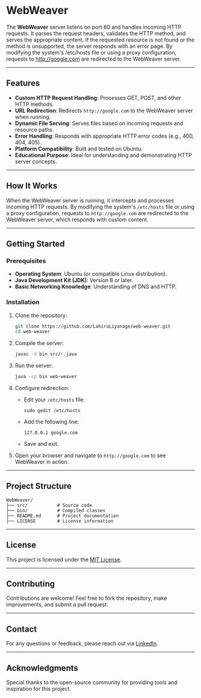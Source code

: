 # WebWeaver

The **WebWeaver** server listens on port 80 and handles incoming HTTP requests. It parses the request headers, validates the HTTP method, and serves the appropriate content. If the requested resource is not found or the method is unsupported, the server responds with an error page. By modifying the system's /etc/hosts file or using a proxy configuration, requests to http://google.com are redirected to the WebWeaver server.

---

## Features

- **Custom HTTP Request Handling**: Processes GET, POST, and other HTTP methods.
- **URL Redirection**: Redirects `http://google.com` to the WebWeaver server when running.
- **Dynamic File Serving**: Serves files based on incoming requests and resource paths.
- **Error Handling**: Responds with appropriate HTTP error codes (e.g., 400, 404, 405).
- **Platform Compatibility**: Built and tested on Ubuntu.
- **Educational Purpose**: Ideal for understanding and demonstrating HTTP server concepts.

---

## How It Works

When the WebWeaver server is running, it intercepts and processes incoming HTTP requests. By modifying the system's `/etc/hosts` file or using a proxy configuration, requests to `http://google.com` are redirected to the WebWeaver server, which responds with custom content.

---

## Getting Started

### Prerequisites

- **Operating System**: Ubuntu (or compatible Linux distribution).
- **Java Development Kit (JDK)**: Version 8 or later.
- **Basic Networking Knowledge**: Understanding of DNS and HTTP.

### Installation

1. Clone the repository:
   ```bash
   git clone https://github.com/LahiruLiyanage/web-weaver.git
   cd web-weaver
   ```

2. Compile the server:
   ```bash
   javac -d bin src/*.java
   ```

3. Run the server:
   ```bash
   java -cp bin web-weaver
   ```

4. Configure redirection:
    - Edit your `/etc/hosts` file:
      ```
      sudo gedit /etc/hosts
      ```
    - Add the following line:
      ```
      127.0.0.1 google.com
      ```
    - Save and exit.

5. Open your browser and navigate to `http://google.com` to see WebWeaver in action.

---

## Project Structure

```
WebWeaver/
├── src/           # Source code
├── bin/           # Compiled classes
├── README.md      # Project documentation
├── LICENSE        # License information
```

---

## License

This project is licensed under the [MIT License](LICENCE.txt).

---

## Contributing

Contributions are welcome! Feel free to fork the repository, make improvements, and submit a pull request.

---

## Contact

For any questions or feedback, please reach out via [LinkedIn](https://www.linkedin.com/in/liyanage-lahiru/).

---

## Acknowledgments

Special thanks to the open-source community for providing tools and inspiration for this project.

